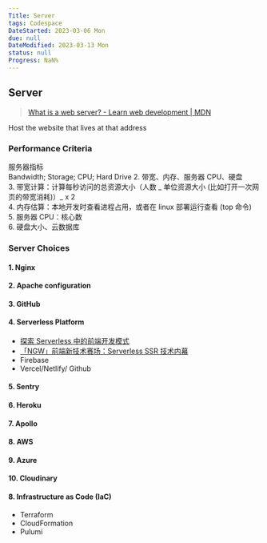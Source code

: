 ```yaml
---
Title: Server
tags: Codespace
DateStarted: 2023-03-06 Mon
due: null
DateModified: 2023-03-13 Mon
status: null
Progress: NaN%
---
```


## Server

> [What is a web server? - Learn web development | MDN](https://developer.mozilla.org/en-US/docs/Learn/Common_questions/What_is_a_web_server)

Host the website that lives at that address

### Performance Criteria

服务器指标  
Bandwidth; Storage; CPU; Hard Drive 2. 带宽、内存、服务器 CPU、硬盘  
3. 带宽计算：计算每秒访问的总资源大小（人数 _ 单位资源大小 (比如打开一次网页的带宽消耗)）_ x 2  
4. 内存估算：本地开发时查看进程占用，或者在 linux 部署运行查看 (top 命令)  
5. 服务器 CPU：核心数  
6. 硬盘大小、云数据库

### Server Choices

#### 1. Nginx

#### 2. Apache configuration

#### 3. GitHub

#### 4. Serverless Platform

- [探索 Serverless 中的前端开发模式](https://juejin.cn/post/6844903844745330695 "https://juejin.cn/post/6844903844745330695")
- [「NGW」前端新技术赛场：Serverless SSR 技术内幕](https://juejin.cn/post/6844903998009393160?utm_source=gold_browser_extension "https://juejin.cn/post/6844903998009393160?utm_source=gold_browser_extension")
- Firebase
- Vercel/Netlify/ Github

#### 5. Sentry

#### 6. Heroku

#### 7. Apollo

#### 8. AWS

#### 9. Azure

#### 10. Cloudinary

#### 8. Infrastructure as Code (IaC)

- Terraform
- CloudFormation
- Pulumi
